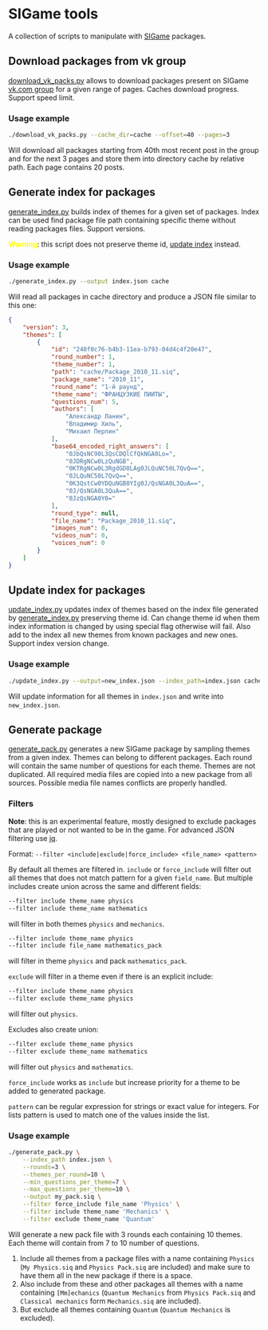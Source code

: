 # SIGame tools

A collection of scripts to manipulate with [SIGame](https://vladimirkhil.com/si/game) packages.

## Download packages from vk group

[download_vk_packs.py](download_vk_packs.py) allows to download packages present on
SIGame [vk.com group](https://vk.com/topic-135725718_34975471) for a given range of pages.
Caches download progress. Support speed limit.

### Usage example

```bash
./download_vk_packs.py --cache_dir=cache --offset=40 --pages=3
```

Will download all packages starting from 40th most recent post in the group and for the next 3 pages
and store them into directory cache by relative path. Each page contains 20 posts.

## Generate index for packages

[generate_index.py](generate_index.py) builds index of themes for a given set of packages.
Index can be used find package file path containing specific theme without reading packages files.
Support versions.

<span style="color:yellow">**Warning**</span>: this script does not preserve theme id, [update index](#Update-index-for-packages) instead.

### Usage example

```bash
./generate_index.py --output index.json cache
```

Will read all packages in cache directory and produce a JSON file similar to this one:

```json
{
    "version": 3,
    "themes": [
        {
            "id": "240f0c76-b4b3-11ea-b793-04d4c4f20e47",
            "round_number": 1,
            "theme_number": 1,
            "path": "cache/Package_2010_11.siq",
            "package_name": "2010_11",
            "round_name": "1-й раунд",
            "theme_name": "ФРАНЦУЗКИЕ ПИИТЫ",
            "questions_num": 5,
            "authors": [
                "Александр Ланин",
                "Владимир Хиль",
                "Михаил Перлин"
            ],
            "base64_encoded_right_answers": [
                "0JbQsNC90L3QsCDQlCfQkNGA0Lo=",
                "0JDRgNCw0LzQuNGB",
                "0KTRgNCw0L3RgdGD0LAg0JLQuNC50L7QvQ==",
                "0JLQuNC50L7QvQ==",
                "0K3QstCw0YDQuNGB0YIg0J/QsNGA0L3QuA==",
                "0J/QsNGA0L3QuA==",
                "0JzQsNGA0Y0="
            ],
            "round_type": null,
            "file_name": "Package_2010_11.siq",
            "images_num": 0,
            "videos_num": 0,
            "voices_num": 0
        }
    ]
}
```

## Update index for packages

[update_index.py](update_index.py) updates index of themes based on the index file
generated by [generate_index.py](#Generate-index-for-packages) preserving theme id.
Can change theme id when them index information is changed by using special flag
otherwise will fail. Also add to the index all new themes from known packages and new ones.
Support index version change.

### Usage example

```bash
./update_index.py --output=new_index.json --index_path=index.json cache
```

Will update information for all themes in `index.json` and write into `new_index.json`.

## Generate package

[generate_pack.py](generate_pack.py) generates a new SIGame package by sampling themes
from a given index. Themes can belong to different packages.
Each round will contain the same number of questions for each theme.
Themes are not duplicated. All required media files are copied into a new package from all sources.
Possible media file names conflicts are properly handled.

### Filters

**Note**: this is an experimental feature, mostly designed to exclude packages that are played or not wanted to be in the game. For advanced JSON filtering use [jq](https://stedolan.github.io/jq/).

Format: `--filter <include|exclude|force_include> <file_name> <pattern>`

By default all themes are filtered in. `include` or `force_include` will filter out all themes that does not match
pattern for a given `field_name`. But multiple includes create union across the same and different fields:

```bash
--filter include theme_name physics
--filter include theme_name mathematics
```

will filter in both themes `physics` and `mechanics`.

```bash
--filter include theme_name physics
--filter include file_name mathematics_pack
```

will filter in theme `physics` and pack `mathematics_pack`.

`exclude` will filter in a theme even if there is an explicit include:

```bash
--filter include theme_name physics
--filter exclude theme_name physics
```

will filter out `physics`.

Excludes also create union:

```bash
--filter exclude theme_name physics
--filter exclude theme_name mathematics
```

will filter out `physics` and `mathematics`.

`force_include` works as `include` but increase priority for a theme to be added to generated package.

`pattern` can be regular expression for strings or exact value for integers. For lists pattern is used to match one of the values inside the list.

### Usage example

```bash
./generate_pack.py \
    --index_path index.json \
    --rounds=3 \
    --themes_per_round=10 \
    --min_questions_per_theme=7 \
    --max_questions_per_theme=10 \
    --output my_pack.siq \
    --filter force_include file_name 'Physics' \
    --filter include theme_name 'Mechanics' \
    --filter exclude theme_name 'Quantum'
```

Will generate a new pack file with 3 rounds each containing 10 themes. Each theme will contain from 7 to 10 number of questions.
1. Include all themes from a package files with a name containing `Physics` (`My Physics.siq` and `Physics Pack.siq` are included)
   and make sure to have them all in the new package if there is a space.
2. Also include from these and other packages all themes with a name containing
   `[Mm]echanics` (`Quantum Mechanics` from `Physics Pack.siq` and `Classical mechanics` form `Mechanics.siq` are included).
3. But exclude all themes containing `Quantum` (`Quantum Mechanics` is excluded).
